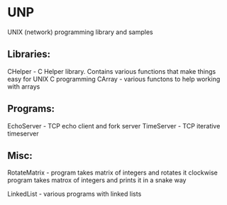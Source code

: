 # UNP
UNIX (network) programming library and samples

Libraries:
------------
CHelper	     - C Helper library. Contains various functions that make things easy for UNIX C programming
CArray       - various functons to help working with arrays

Programs:
-----------
EchoServer   - TCP echo client and fork server
TimeServer   - TCP iterative timeserver

Misc:
-----------
RotateMatrix - program takes matrix of integers and rotates it clockwise
	       program takes matrox of integers and prints it in a snake way

LinkedList   - various programs with linked lists
